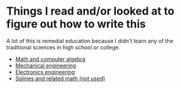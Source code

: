 # Things I read and/or looked at to figure out how to write this
A lot of this is remedial education because I didn't learn any of the
traditional sciences in high school or college.

+ [Math and computer algebra](reading/math.md)
+ [Mechanical engineering](reading/mechanical.md)
+ [Electronics engineering](reading/electronic.md)
+ [Splines and related math (not used)](reading/spline.md)
